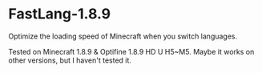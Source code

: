 # FastLang-1.8.9
Optimize the loading speed of Minecraft when you switch languages.


Tested on Minecraft 1.8.9 & Optifine 1.8.9 HD U H5~M5. Maybe it works on other versions, but I haven't tested it.